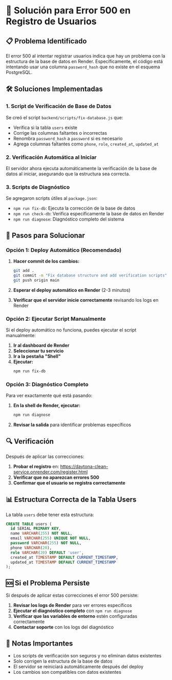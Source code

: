 # 🔧 Solución para Error 500 en Registro de Usuarios

## 📋 Problema Identificado

El error 500 al intentar registrar usuarios indica que hay un problema con la estructura de la base de datos en Render. Específicamente, el código está intentando usar una columna `password_hash` que no existe en el esquema PostgreSQL.

## 🛠️ Soluciones Implementadas

### 1. Script de Verificación de Base de Datos

Se creó el script `backend/scripts/fix-database.js` que:
- Verifica si la tabla `users` existe
- Corrige las columnas faltantes o incorrectas
- Renombra `password_hash` a `password` si es necesario
- Agrega columnas faltantes como `phone`, `role`, `created_at`, `updated_at`

### 2. Verificación Automática al Iniciar

El servidor ahora ejecuta automáticamente la verificación de la base de datos al iniciar, asegurando que la estructura sea correcta.

### 3. Scripts de Diagnóstico

Se agregaron scripts útiles al `package.json`:
- `npm run fix-db`: Ejecuta la corrección de la base de datos
- `npm run check-db`: Verifica específicamente la base de datos en Render
- `npm run diagnose`: Diagnóstico completo del sistema

## 🚀 Pasos para Solucionar

### Opción 1: Deploy Automático (Recomendado)

1. **Hacer commit de los cambios:**
   ```bash
   git add .
   git commit -m "Fix database structure and add verification scripts"
   git push origin main
   ```

2. **Esperar el deploy automático en Render** (2-3 minutos)

3. **Verificar que el servidor inicie correctamente** revisando los logs en Render

### Opción 2: Ejecutar Script Manualmente

Si el deploy automático no funciona, puedes ejecutar el script manualmente:

1. **Ir al dashboard de Render**
2. **Seleccionar tu servicio**
3. **Ir a la pestaña "Shell"**
4. **Ejecutar:**
   ```bash
   npm run fix-db
   ```

### Opción 3: Diagnóstico Completo

Para ver exactamente qué está pasando:

1. **En la shell de Render, ejecutar:**
   ```bash
   npm run diagnose
   ```

2. **Revisar la salida** para identificar problemas específicos

## 🔍 Verificación

Después de aplicar las correcciones:

1. **Probar el registro** en: https://daytona-clean-service.onrender.com/register.html
2. **Verificar que no aparezcan errores 500**
3. **Confirmar que el usuario se registra correctamente**

## 📊 Estructura Correcta de la Tabla Users

La tabla `users` debe tener esta estructura:

```sql
CREATE TABLE users (
  id SERIAL PRIMARY KEY,
  name VARCHAR(255) NOT NULL,
  email VARCHAR(255) UNIQUE NOT NULL,
  password VARCHAR(255) NOT NULL,
  phone VARCHAR(20),
  role VARCHAR(20) DEFAULT 'user',
  created_at TIMESTAMP DEFAULT CURRENT_TIMESTAMP,
  updated_at TIMESTAMP DEFAULT CURRENT_TIMESTAMP
);
```

## 🆘 Si el Problema Persiste

Si después de aplicar estas correcciones el error 500 persiste:

1. **Revisar los logs de Render** para ver errores específicos
2. **Ejecutar el diagnóstico completo** con `npm run diagnose`
3. **Verificar que las variables de entorno** estén configuradas correctamente
4. **Contactar soporte** con los logs del diagnóstico

## 📝 Notas Importantes

- Los scripts de verificación son seguros y no eliminan datos existentes
- Solo corrigen la estructura de la base de datos
- El servidor se reiniciará automáticamente después del deploy
- Los cambios son compatibles con datos existentes 
